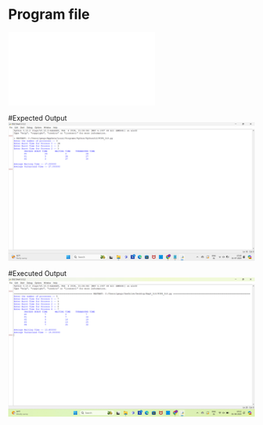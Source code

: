 # Program file
![FCFS_518.py](FCFS_518.py)


#Expected Output
![Expected Output](ExpectedOutput.png)


#Executed Output
![Executed Output](ExecutedOutput.png)









